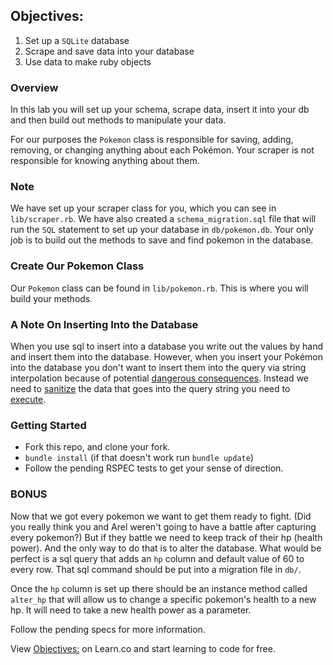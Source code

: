 ## Objectives:
1. Set up a `SQLite` database
2. Scrape and save data into your database
3. Use data to make ruby objects

### Overview
In this lab you will set up your schema, scrape data, insert it into your db and
then build out methods to manipulate your data.

For our purposes the `Pokemon` class is responsible for saving, adding,
removing, or changing anything about each Pokémon. Your scraper is not
responsible for knowing anything about them.

### Note
We have set up your scraper class for you, which you can see in
`lib/scraper.rb`. We have also created a `schema_migration.sql` file that will
run the `SQL` statement to set up your database in `db/pokemon.db`. Your only
job is to build out the methods to save and find pokemon in the database.

### Create Our Pokemon Class
Our `Pokemon` class can be found in `lib/pokemon.rb`.
This is where you will build your methods.

### A Note On Inserting Into the Database
When you use sql to insert into a database you write out the values by hand and
insert them into the database.  However, when you insert your Pokémon into the
database you don't want to insert them into the query via string interpolation
because of potential [dangerous consequences](http://xkcd.com/327/).
Instead we need to [sanitize](http://stackoverflow.com/questions/9614236/escaping-strings-for-ruby-sqlite-insert)
the data that goes into the query string you need to [execute](http://stackoverflow.com/questions/13462112/inserting-ruby-string-into-sqlite).


### Getting Started
- Fork this repo, and clone your fork.
- `bundle install` (if that doesn't work run `bundle update`)
- Follow the pending RSPEC tests to get your sense of direction.

### BONUS
Now that we got every pokemon we want to get them ready to fight. (Did you really think you and Arel weren't going to have a battle after capturing every pokemon?) But if they battle we need to keep track of their hp (health power).  And the only way to do that is to alter the database.  What would be perfect is a sql query that adds an `hp` column and default value of 60 to every row.  That sql command should be put into a migration file in `db/`.

Once the `hp` column is set up there should be an instance method called `alter_hp` that will allow us to change a specific pokemon's health to a new hp.  It will need to take a new health power as a parameter.

Follow the pending specs for more information.


<p data-visibility='hidden'>View <a href='https://learn.co/lessons/pokemon-scraper' title='Objectives:'>Objectives:</a> on Learn.co and start learning to code for free.</p>
